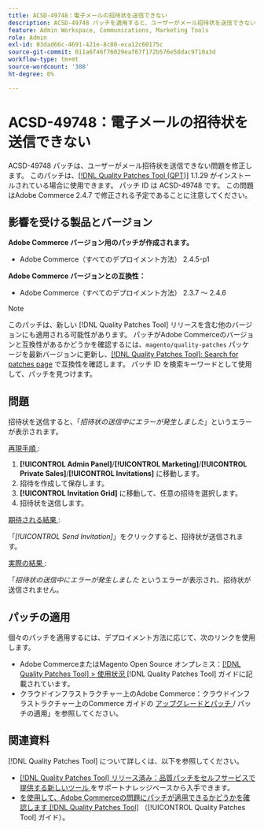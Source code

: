 ```yaml
---
title: ACSD-49748：電子メールの招待状を送信できない
description: ACSD-49748 パッチを適用すると、ユーザーがメール招待状を送信できないAdobe Commerceの問題を修正できます。
feature: Admin Workspace, Communications, Marketing Tools
role: Admin
exl-id: 03dad66c-4691-421e-8c80-eca12c60175c
source-git-commit: 011a6f46f76029eaf67f172b576e58dac9710a3d
workflow-type: tm+mt
source-wordcount: '308'
ht-degree: 0%

---
```


# ACSD-49748：電子メールの招待状を送信できない

ACSD-49748 パッチは、ユーザーがメール招待状を送信できない問題を修正します。 このパッチは、[[!DNL Quality Patches Tool (QPT)]](https://experienceleague.adobe.com/en/docs/commerce-operations/tools/quality-patches-tool/quality-patches-tool-to-self-serve-quality-patches) 1.1.29 がインストールされている場合に使用できます。 パッチ ID は ACSD-49748 です。 この問題はAdobe Commerce 2.4.7 で修正される予定であることに注意してください。

## 影響を受ける製品とバージョン

**Adobe Commerce バージョン用のパッチが作成されます。**

* Adobe Commerce（すべてのデプロイメント方法） 2.4.5-p1

**Adobe Commerce バージョンとの互換性：**

* Adobe Commerce（すべてのデプロイメント方法） 2.3.7 ～ 2.4.6

>[!NOTE]
>
>このパッチは、新しい [!DNL Quality Patches Tool] リリースを含む他のバージョンにも適用される可能性があります。 パッチがAdobe Commerceのバージョンと互換性があるかどうかを確認するには、`magento/quality-patches` パッケージを最新バージョンに更新し、[[!DNL Quality Patches Tool]: Search for patches page](https://experienceleague.adobe.com/tools/commerce-quality-patches/index.html) で互換性を確認します。 パッチ ID を検索キーワードとして使用して、パッチを見つけます。

## 問題

招待状を送信すると、「*招待状の送信中にエラーが発生しました*」というエラーが表示されます。

<u> 再現手順 </u>:

1. **[!UICONTROL Admin Panel]**/**[!UICONTROL Marketing]**/**[!UICONTROL Private Sales]**/**[!UICONTROL Invitations]** に移動します。
1. 招待を作成して保存します。
1. **[!UICONTROL Invitation Grid]** に移動して、任意の招待を選択します。
1. 招待状を送信します。

<u> 期待される結果 </u>:

「*[!UICONTROL Send Invitation]*」をクリックすると、招待状が送信されます。

<u> 実際の結果 </u>:

「*招待状の送信中にエラーが発生しました* というエラーが表示され、招待状が送信されません。

## パッチの適用

個々のパッチを適用するには、デプロイメント方法に応じて、次のリンクを使用します。

* Adobe CommerceまたはMagento Open Source オンプレミス：[[!DNL Quality Patches Tool] > 使用状況 ](/help/tools/quality-patches-tool/usage.md)[!DNL Quality Patches Tool] ガイドに記載されています。
* クラウドインフラストラクチャー上のAdobe Commerce：クラウドインフラストラクチャー上のCommerce ガイドの [ アップグレードとパッチ ](https://experienceleague.adobe.com/docs/commerce-cloud-service/user-guide/develop/upgrade/apply-patches.html)/ パッチの適用」を参照してください。

## 関連資料

[!DNL Quality Patches Tool] について詳しくは、以下を参照してください。

* [[!DNL Quality Patches Tool]  リリース済み：品質パッチをセルフサービスで提供する新しいツール ](https://experienceleague.adobe.com/en/docs/commerce-operations/tools/quality-patches-tool/quality-patches-tool-to-self-serve-quality-patches) をサポートナレッジベースから入手できます。
* [ を使用して、Adobe Commerceの問題にパッチが適用できるかどうかを確認します  [!DNL Quality Patches Tool]](/help/tools/quality-patches-tool/patches-available-in-qpt/check-patch-for-magento-issue-with-magento-quality-patches.md) （[!UICONTROL Quality Patches Tool] ガイド）。
